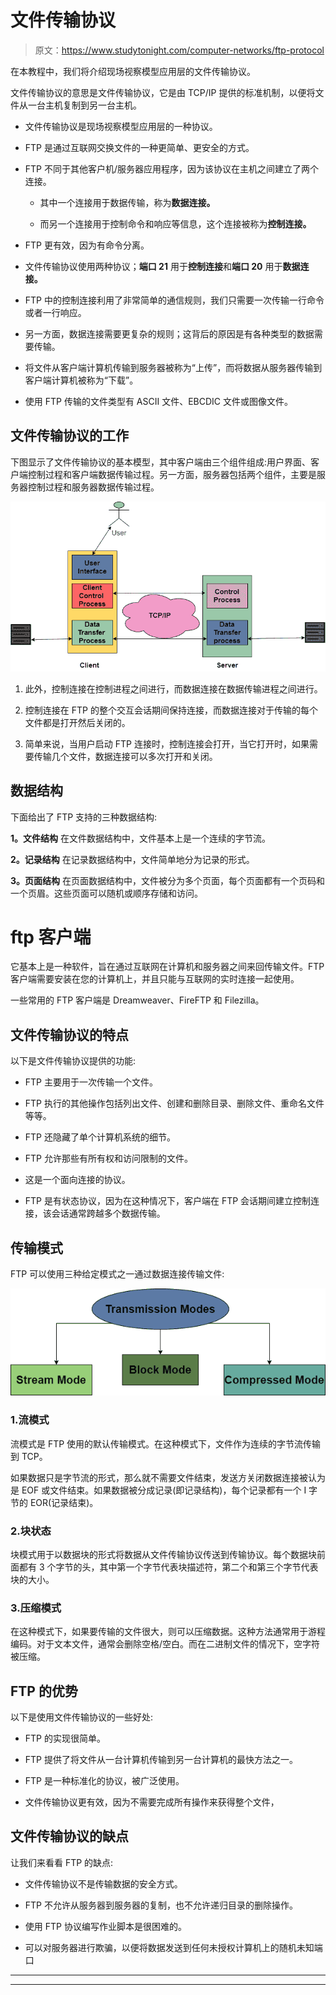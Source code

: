 # 文件传输协议

> 原文：<https://www.studytonight.com/computer-networks/ftp-protocol>

在本教程中，我们将介绍现场视察模型应用层的文件传输协议。

文件传输协议的意思是文件传输协议，它是由 TCP/IP 提供的标准机制，以便将文件从一台主机复制到另一台主机。

*   文件传输协议是现场视察模型应用层的一种协议。

*   FTP 是通过互联网交换文件的一种更简单、更安全的方式。

*   FTP 不同于其他客户机/服务器应用程序，因为该协议在主机之间建立了两个连接。

    *   其中一个连接用于数据传输，称为**数据连接。**

    *   而另一个连接用于控制命令和响应等信息，这个连接被称为**控制连接。**

*   FTP 更有效，因为有命令分离。

*   文件传输协议使用两种协议；**端口 21** 用于**控制连接**和**端口 20** 用于**数据连接。**

*   FTP 中的控制连接利用了非常简单的通信规则，我们只需要一次传输一行命令或者一行响应。

*   另一方面，数据连接需要更复杂的规则；这背后的原因是有各种类型的数据需要传输。

*   将文件从客户端计算机传输到服务器被称为“上传”，而将数据从服务器传输到客户端计算机被称为“下载”。

*   使用 FTP 传输的文件类型有 ASCII 文件、EBCDIC 文件或图像文件。

## 文件传输协议的工作

下图显示了文件传输协议的基本模型，其中客户端由三个组件组成:用户界面、客户端控制过程和客户端数据传输过程。另一方面，服务器包括两个组件，主要是服务器控制过程和服务器数据传输过程。

![](img/465305498f38ce3f28ffa850617d228c.png)

1.  此外，控制连接在控制进程之间进行，而数据连接在数据传输进程之间进行。

2.  控制连接在 FTP 的整个交互会话期间保持连接，而数据连接对于传输的每个文件都是打开然后关闭的。

3.  简单来说，当用户启动 FTP 连接时，控制连接会打开，当它打开时，如果需要传输几个文件，数据连接可以多次打开和关闭。

## 数据结构

下面给出了 FTP 支持的三种数据结构:

**1。文件结构**
在文件数据结构中，文件基本上是一个连续的字节流。

**2。记录结构**
在记录数据结构中，文件简单地分为记录的形式。

**3。页面结构**
在页面数据结构中，文件被分为多个页面，每个页面都有一个页码和一个页眉。这些页面可以随机或顺序存储和访问。

# ftp 客户端

它基本上是一种软件，旨在通过互联网在计算机和服务器之间来回传输文件。FTP 客户端需要安装在您的计算机上，并且只能与互联网的实时连接一起使用。

一些常用的 FTP 客户端是 Dreamweaver、FireFTP 和 Filezilla。

## 文件传输协议的特点

以下是文件传输协议提供的功能:

*   FTP 主要用于一次传输一个文件。

*   FTP 执行的其他操作包括列出文件、创建和删除目录、删除文件、重命名文件等等。

*   FTP 还隐藏了单个计算机系统的细节。

*   FTP 允许那些有所有权和访问限制的文件。

*   这是一个面向连接的协议。

*   FTP 是有状态协议，因为在这种情况下，客户端在 FTP 会话期间建立控制连接，该会话通常跨越多个数据传输。

## 传输模式

FTP 可以使用三种给定模式之一通过数据连接传输文件:

![](img/b79a4edd717283ab98031d35c80fd648.png)

### 1.流模式

流模式是 FTP 使用的默认传输模式。在这种模式下，文件作为连续的字节流传输到 TCP。

如果数据只是字节流的形式，那么就不需要文件结束，发送方关闭数据连接被认为是 EOF 或文件结束。如果数据被分成记录(即记录结构)，每个记录都有一个 I 字节的 EOR(记录结束)。

### 2.块状态

块模式用于以数据块的形式将数据从文件传输协议传送到传输协议。每个数据块前面都有 3 个字节的头，其中第一个字节代表块描述符，第二个和第三个字节代表块的大小。

### 3.压缩模式

在这种模式下，如果要传输的文件很大，则可以压缩数据。这种方法通常用于游程编码。对于文本文件，通常会删除空格/空白。而在二进制文件的情况下，空字符被压缩。

## FTP 的优势

以下是使用文件传输协议的一些好处:

*   FTP 的实现很简单。

*   FTP 提供了将文件从一台计算机传输到另一台计算机的最快方法之一。

*   FTP 是一种标准化的协议，被广泛使用。

*   文件传输协议更有效，因为不需要完成所有操作来获得整个文件，

## 文件传输协议的缺点

让我们来看看 FTP 的缺点:

*   文件传输协议不是传输数据的安全方式。

*   FTP 不允许从服务器到服务器的复制，也不允许递归目录的删除操作。

*   使用 FTP 协议编写作业脚本是很困难的。

*   可以对服务器进行欺骗，以便将数据发送到任何未授权计算机上的随机未知端口



* * *

* * *